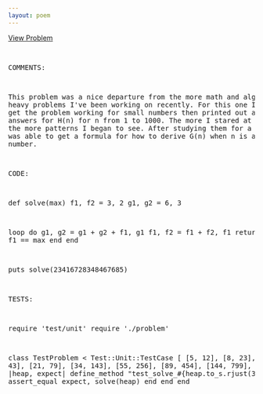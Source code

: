 ```yaml
---
layout: poem
---
```



<html><head><title>Euler - Problem 692</title>
<p><a href="http://projecteuler.net/problem=692" target="_blank">View Problem</a></p>
<pre>

COMMENTS:

This problem was a nice departure from the more math and algebra heavy problems
I've been working on recently.  For this one I managed to get the problem
working for small numbers then printed out a list of all answers for H(n) for n
from 1 to 1000.  The more I stared at the numbers, the more patterns I began to
see.  After studying them for a few days I was able to get a formula for how to
derive G(n) when n is a fibonacci number.


CODE:

def solve(max)
  f1, f2 = 3, 2
  g1, g2 = 6, 3

  loop do
    g1, g2 = g1 + g2 + f1, g1
    f1, f2 = f1 + f2, f1
    return g1 if f1 == max
  end
end

puts solve(23416728348467685)


TESTS:

require 'test/unit'
require './problem'

class TestProblem < Test::Unit::TestCase
  [
    [5, 12],
    [8, 23],
    [13, 43],
    [21, 79],
    [34, 143],
    [55, 256],
    [89, 454],
    [144, 799],
  ].each do |heap, expect|
    define_method "test_solve_#{heap.to_s.rjust(3, '0')}" do
      assert_equal expect, solve(heap)
    end
  end
end


</pre></body></html>
